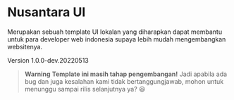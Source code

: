 # Nusantara UI
Merupakan sebuah template UI lokalan yang diharapkan dapat membantu untuk para developer web indonesia supaya lebih mudah mengembangkan websitenya.

Version 1.0.0-dev.20220513

> **Warning**
> **Template ini masih tahap pengembangan!** Jadi apabila ada bug dan juga kesalahan kami tidak bertanggungjawab, mohon untuk menunggu sampai rilis selanjutnya ya? :smiley:

